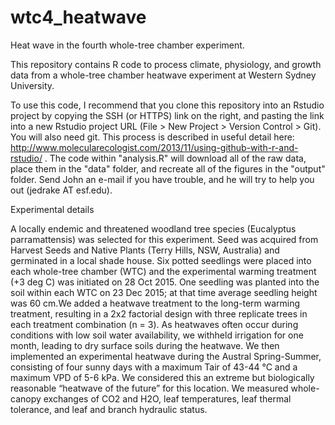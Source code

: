 # wtc4_heatwave
Heat wave in the fourth whole-tree chamber experiment.

This repository contains R code to process climate, physiology, and growth data from a whole-tree chamber heatwave experiment at Western Sydney University. 

To use this code, I recommend that you clone this repository into an Rstudio project by copying the SSH (or HTTPS) link on the right, and pasting the link into a new Rstudio project URL (File > New Project > Version Control > Git). You will also need git. This process is described in useful detail here: http://www.molecularecologist.com/2013/11/using-github-with-r-and-rstudio/ . The code within "analysis.R" will download all of the raw data, place them in the "data" folder, and recreate all of the figures in the "output" folder. Send John an e-mail if you have trouble, and he will try to help you out (jedrake AT esf.edu).

Experimental details

A locally endemic and threatened woodland tree species (Eucalyptus parramattensis) was selected for this experiment. Seed was acquired from Harvest Seeds and Native Plants (Terry Hills, NSW, Australia) and germinated in a local shade house. Six potted seedlings were placed into each whole-tree chamber (WTC) and the experimental warming treatment (+3 deg C) was initiated on 28 Oct 2015. One seedling was planted into the soil within each WTC on 23 Dec 2015; at that time average seedling height was 60 cm.We added a heatwave treatment to the long-term warming treatment, resulting in a 2x2 factorial design with three replicate trees in each treatment combination (n = 3). As heatwaves often occur during conditions with low soil water availability, we withheld irrigation for one month, leading to dry surface soils during the heatwave. We then implemented an experimental heatwave during the Austral Spring-Summer, consisting of four sunny days with a maximum Tair of 43-44 °C and a maximum VPD of 5-6 kPa. We considered this an extreme but biologically reasonable “heatwave of the future” for this location. We measured whole-canopy exchanges of CO2 and H2O, leaf temperatures, leaf thermal tolerance, and leaf and branch hydraulic status.
